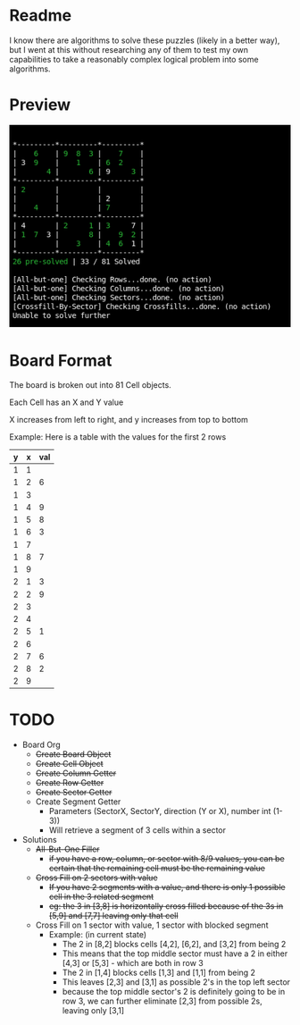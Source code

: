 # Readme

I know there are algorithms to solve these puzzles (likely in a better way), but I went at this without researching any
of them to test my own capabilities to take a reasonably complex logical problem into some algorithms.

# Preview

![Output Preview](img/preview.png)

# Board Format

The board is broken out into 81 Cell objects.

Each Cell has an X and Y value

X increases from left to right, and y increases from top to bottom

Example: Here is a table with the values for the first 2 rows

| y | x | val |
|---|---|---|
| 1 | 1 |  |
| 1 | 2 | 6 |
| 1 | 3 |  |
| 1 | 4 | 9 |
| 1 | 5 | 8 |
| 1 | 6 | 3 |
| 1 | 7 |  |
| 1 | 8 | 7 |
| 1 | 9 |  |
| 2 | 1 | 3 |
| 2 | 2 | 9  |
| 2 | 3 |  |
| 2 | 4 |  |
| 2 | 5 | 1 |
| 2 | 6 |  |
| 2 | 7 | 6 |
| 2 | 8 | 2 |
| 2 | 9 |  |

# TODO

* Board Org
    * ~~Create Board Object~~
    * ~~Create Cell Object~~
    * ~~Create Column Getter~~
    * ~~Create Row Getter~~
    * ~~Create Sector Getter~~
    * Create Segment Getter
        * Parameters (SectorX, SectorY, direction (Y or X), number int (1-3))
        * Will retrieve a segment of 3 cells within a sector
* Solutions
    * ~~All-But-One Filler~~
        * ~~if you have a row, column, or sector with 8/9 values, you can be certain that the remaining cell must be the
          remaining value~~
    * ~~Cross Fill on 2 sectors with value~~
        * ~~If you have 2 segments with a value, and there is only 1 possible cell in the 3 related segment~~
        * ~~eg: the 3 in [3,8] is horizontally cross filled because of the 3s in [5,9] and [7,7] leaving only that
          cell~~
    * Cross Fill on 1 sector with value, 1 sector with blocked segment
        * Example: (in current state)
            * The 2 in [8,2] blocks cells [4,2], [6,2], and [3,2] from being 2
            * This means that the top middle sector must have a 2 in either [4,3] or [5,3] - which are both in row 3
            * The 2 in [1,4] blocks cells [1,3] and [1,1] from being 2
            * This leaves [2,3] and [3,1] as possible 2's in the top left sector
            * because the top middle sector's 2 is definitely going to be in row 3, we can further eliminate [2,3] from
              possible 2s, leaving only [3,1]
          